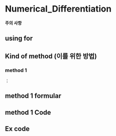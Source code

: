 # Numerical_Differentiation
  **주의 사항**
## using for 

## Kind of method (이를 위한 방법)
  ### method 1
  $\vdots$
  
## method 1 formular

## method 1 Code

## Ex code
